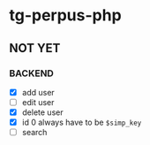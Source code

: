 # tg-perpus-php

## NOT YET
### BACKEND
- [x] add user
- [ ] edit user
- [x] delete user
- [x] id 0 always have to be `$simp_key`
- [ ] search
